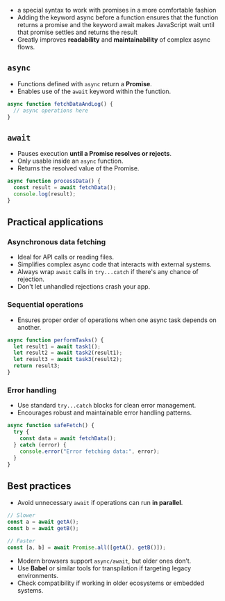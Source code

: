 - a special syntax to work with promises in a more comfortable fashion
- Adding the keyword async before a function ensures that the function returns a promise and the keyword await makes JavaScript wait until that promise settles and returns the result
- Greatly improves **readability** and **maintainability** of complex async flows.

## `async`

- Functions defined with `async` return a **Promise**.
- Enables use of the `await` keyword within the function.

```js
async function fetchDataAndLog() {
  // async operations here
}
```

## `await`

- Pauses execution **until a Promise resolves or rejects**.
- Only usable inside an `async` function.
- Returns the resolved value of the Promise.

```js
async function processData() {
  const result = await fetchData();
  console.log(result);
}
```

## Practical applications

### Asynchronous data fetching

- Ideal for API calls or reading files.
- Simplifies complex async code that interacts with external systems.
- Always wrap `await` calls in `try...catch` if there's any chance of rejection.
- Don't let unhandled rejections crash your app.

### Sequential operations

- Ensures proper order of operations when one async task depends on another.

```js
async function performTasks() {
  let result1 = await task1();
  let result2 = await task2(result1);
  let result3 = await task3(result2);
  return result3;
}
```

### Error handling

- Use standard `try...catch` blocks for clean error management.
- Encourages robust and maintainable error handling patterns.

```js
async function safeFetch() {
  try {
    const data = await fetchData();
  } catch (error) {
    console.error("Error fetching data:", error);
  }
}
```

## Best practices

- Avoid unnecessary `await` if operations can run **in parallel**.

```js
// Slower
const a = await getA();
const b = await getB();

// Faster
const [a, b] = await Promise.all([getA(), getB()]);
```

- Modern browsers support `async/await`, but older ones don’t.
- Use **Babel** or similar tools for transpilation if targeting legacy environments.
- Check compatibility if working in older ecosystems or embedded systems.
